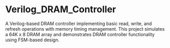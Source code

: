 # Verilog_DRAM_Controller
A Verilog-based DRAM controller implementing basic read, write, and refresh operations with memory timing management. This project simulates a 64K x 8 DRAM array and demonstrates DRAM controller functionality using FSM-based design.
